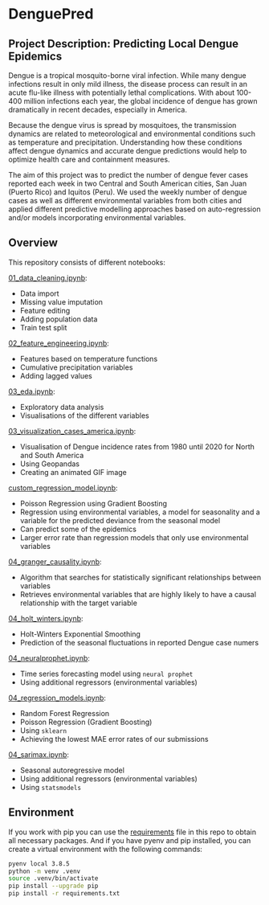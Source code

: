 # DenguePred

## Project Description: Predicting Local Dengue Epidemics
Dengue is a tropical mosquito-borne viral infection. While many dengue infections result in only mild illness, the disease process can result in an acute flu-like illness with potentially lethal complications. With about 100-400 million infections each year, the global incidence of dengue has grown dramatically in recent decades, especially in America.

Because the dengue virus is spread by mosquitoes, the transmission dynamics are related to meteorological and environmental conditions such as temperature and precipitation. Understanding how these conditions affect dengue dynamics and accurate dengue predictions would help to optimize health care and containment measures.

The aim of this project was to predict the number of dengue fever cases reported each week in two Central and South American cities, San Juan (Puerto Rico) and Iquitos (Peru). We used the weekly number of dengue cases as well as different environmental variables from both cities and applied different predictive modelling approaches based on auto-regression and/or models incorporating environmental variables. 

## Overview
This repository consists of different notebooks: 

[01_data_cleaning.ipynb](01_data_cleaning.ipynb): 
* Data import
* Missing value imputation
* Feature editing 
* Adding population data
* Train test split

[02_feature_engineering.ipynb](02_feature_engineering.ipynb): 
* Features based on temperature functions
* Cumulative precipitation variables
* Adding lagged values

[03_eda.ipynb](03_eda.ipynb):
* Exploratory data analysis
* Visualisations of the different variables

[03_visualization_cases_america.ipynb](03_visualization_cases_america.ipynb):
* Visualisation of Dengue incidence rates from 1980 until 2020 for North and South America
* Using Geopandas
* Creating an animated GIF image

[custom_regression_model.ipynb](custom_regression_model.ipynb):
* Poisson Regression using Gradient Boosting
* Regression using environmental variables, a model for seasonality and a variable for the predicted deviance from the seasonal model
* Can predict some of the epidemics
* Larger error rate than regression models that only use environmental variables

[04_granger_causality.ipynb](04_granger_causality.ipynb):
* Algorithm that searches for statistically significant relationships between variables
* Retrieves environmental variables that are highly likely to have a causal relationship with the target variable

[04_holt_winters.ipynb](04_holt_winters.ipynb):
* Holt-Winters Exponential Smoothing
* Prediction of the seasonal fluctuations in reported Dengue case numers

[04_neuralprophet.ipynb](04_neuralprophet.ipynb):
* Time series forecasting model using `neural prophet`
* Using additional regressors (environmental variables)

[04_regression_models.ipynb](04_regression_models.ipynb):
* Random Forest Regression 
* Poisson Regression (Gradient Boosting)
* Using `sklearn`
* Achieving the lowest MAE error rates of our submissions

[04_sarimax.ipynb](04_sarimax.ipynb):
* Seasonal autoregressive model
* Using additional regressors (environmental variables)
* Using `statsmodels`


## Environment
If you work with pip you can use the [requirements](requirements.txt) file in this repo to obtain all necessary packages. And if you have pyenv and pip installed, you can create a virtual environment with the following commands:

```BASH
pyenv local 3.8.5
python -m venv .venv
source .venv/bin/activate
pip install --upgrade pip
pip install -r requirements.txt
```
